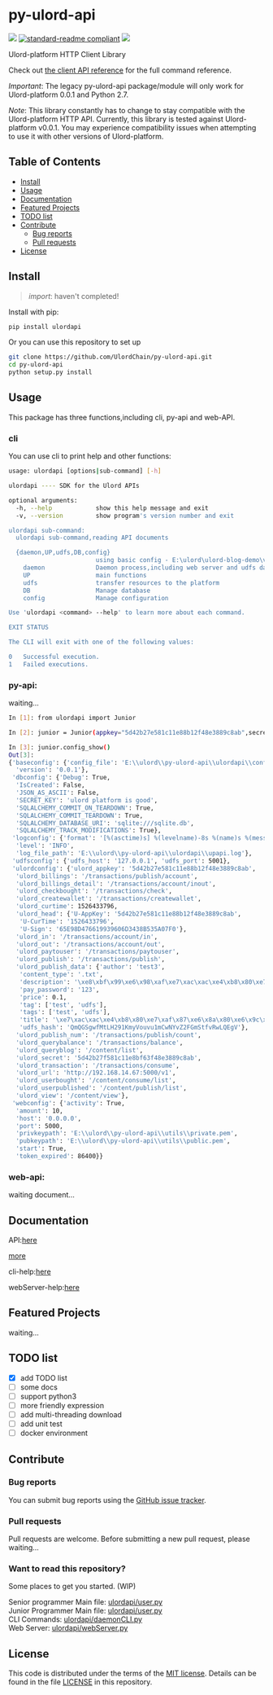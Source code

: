 # py-ulord-api

[![](https://img.shields.io/badge/py--ulord--api-incomplete-red.svg)](https://github.com/UlordChain/py-ulord-api#todo-list)
[![standard-readme compliant](https://img.shields.io/badge/readme%20style-standard-brightgreen.svg?style=flat-square)](https://github.com/RichardLitt/standard-readme)
[![](https://img.shields.io/badge/cli-completed-green.svg)](https://github.com/UlordChain/py-ulord-api#cli)

Ulord-platform HTTP Client Library

Check out [the client API reference](http://py-ulord-api.readthedocs.io/en/latest/) for the full command reference.

*Important*: The legacy py-ulord-api package/module will only work for Ulord-platform 0.0.1 and Python 2.7.

*Note*: This library constantly has to change to stay compatible with the Ulord-platform HTTP API. Currently, this library is tested against Ulord-platform v0.0.1. You may experience compatibility issues when attempting to use it with other versions of Ulord-platform.

## Table of Contents

- [Install](#install)
- [Usage](#usage)
- [Documentation](#documentation)
- [Featured Projects](#featured-projects)
- [TODO list](#todo-list)
- [Contribute](#contribute)
  - [Bug reports](#bug-reports)
  - [Pull requests](#pull-requests)
- [License](#license)

## Install
> *import*: haven't completed!

Install with pip:

```sh
pip install ulordapi
```

Or you can use this repository to set up
```sh
git clone https://github.com/UlordChain/py-ulord-api.git
cd py-ulord-api
python setup.py install
```

## Usage
This package has three functions,including cli, py-api and web-API.

### cli
You can use cli to print help and other functions:

```sh
usage: ulordapi [options|sub-command] [-h]

ulordapi ---- SDK for the Ulord APIs

optional arguments:
  -h, --help            show this help message and exit
  -v, --version         show program's version number and exit

ulordapi sub-command:
  ulordapi sub-command,reading API documents

  {daemon,UP,udfs,DB,config}
                        using basic config - E:\ulord\ulord-blog-demo\venv\lib\site-packages\ulordapi-0.0.1-py2.7.egg\ulordapi\config
    daemon              Daemon process,including web server and udfs daemon.
    UP                  main functions
    udfs                transfer resources to the platform
    DB                  Manage database
    config              Manage configuration

Use 'ulordapi <command> --help' to learn more about each command.

EXIT STATUS

The CLI will exit with one of the following values:

0   Successful execution.
1   Failed executions.
```
### py-api:

waiting...

```sh
In [1]: from ulordapi import Junior

In [2]: junior = Junior(appkey="5d42b27e581c11e88b12f48e3889c8ab",secret="5d42b27f581c11e8bf63f48e3889c8ab")

In [3]: junior.config_show()
Out[3]:
{'baseconfig': {'config_file': 'E:\\ulord\\py-ulord-api\\ulordapi\\config',
  'version': '0.0.1'},
 'dbconfig': {'Debug': True,
  'IsCreated': False,
  'JSON_AS_ASCII': False,
  'SECRET_KEY': 'ulord platform is good',
  'SQLALCHEMY_COMMIT_ON_TEARDOWN': True,
  'SQLALCHEMY_COMMIT_TEARDOWN': True,
  'SQLALCHEMY_DATABASE_URI': 'sqlite:///sqlite.db',
  'SQLALCHEMY_TRACK_MODIFICATIONS': True},
 'logconfig': {'format': '[%(asctime)s] %(levelname)-8s %(name)s %(message)s',
  'level': 'INFO',
  'log_file_path': 'E:\\ulord\\py-ulord-api\\ulordapi\\upapi.log'},
 'udfsconfig': {'udfs_host': '127.0.0.1', 'udfs_port': 5001},
 'ulordconfig': {'ulord_appkey': '5d42b27e581c11e88b12f48e3889c8ab',
  'ulord_billings': '/transactions/publish/account',
  'ulord_billings_detail': '/transactions/account/inout',
  'ulord_checkbought': '/transactions/check',
  'ulord_createwallet': '/transactions/createwallet',
  'ulord_curtime': 1526433796,
  'ulord_head': {'U-AppKey': '5d42b27e581c11e88b12f48e3889c8ab',
   'U-CurTime': '1526433796',
   'U-Sign': '65E98D476619939606D3438B535A07F0'},
  'ulord_in': '/transactions/account/in',
  'ulord_out': '/transactions/account/out',
  'ulord_paytouser': '/transactions/paytouser',
  'ulord_publish': '/transactions/publish',
  'ulord_publish_data': {'author': 'test3',
   'content_type': '.txt',
   'description': '\xe8\xbf\x99\xe6\x98\xaf\xe7\xac\xac\xe4\xb8\x80\xe7\xaf\x87UDFS\xe6\xb5\x8b\xe8\xaf\x95\xe6\x96\x87\xe4\xbb\xb6',
   'pay_password': '123',
   'price': 0.1,
   'tag': ['test', 'udfs'],
   'tags': ['test', 'udfs'],
   'title': '\xe7\xac\xac\xe4\xb8\x80\xe7\xaf\x87\xe6\x8a\x80\xe6\x9c\xaf\xe5\x8d\x9a\xe5\xae\xa2',
   'udfs_hash': 'QmQGSgwfMtLH291KmyVouvu1mCwNYvZ2FGmStfvRwLQEgV'},
  'ulord_publish_num': '/transactions/publish/count',
  'ulord_querybalance': '/transactions/balance',
  'ulord_queryblog': '/content/list',
  'ulord_secret': '5d42b27f581c11e8bf63f48e3889c8ab',
  'ulord_transaction': '/transactions/consume',
  'ulord_url': 'http://192.168.14.67:5000/v1',
  'ulord_userbought': '/content/consume/list',
  'ulord_userpublished': '/content/publish/list',
  'ulord_view': '/content/view'},
 'webconfig': {'activity': True,
  'amount': 10,
  'host': '0.0.0.0',
  'port': 5000,
  'privkeypath': 'E:\\ulord\\py-ulord-api\\utils\\private.pem',
  'pubkeypath': 'E:\\ulord\\py-ulord-api\\utils\\public.pem',
  'start': True,
  'token_expired': 86400}}
```

### web-api:

waiting document...

## Documentation

API:[here](https://github.com/UlordChain/py-ulord-api/blob/master/docs/API.md)

[more](http://py-ulord-api.readthedocs.io/en/latest/)

cli-help:[here](https://github.com/UlordChain/py-ulord-api/blob/master/docs/cli_help.md)

webServer-help:[here](https://github.com/UlordChain/py-ulord-api/blob/master/docs/web-server.md)

## Featured Projects

 waiting...

## TODO list
- [x] add TODO list
- [ ] some docs
- [ ] support python3
- [ ] more friendly expression
- [ ] add multi-threading download
- [ ] add unit test
- [ ] docker environment

## Contribute

### Bug reports

You can submit bug reports using the [GitHub issue tracker](https://github.com/UlordChain/py-ulord-api/issues).

### Pull requests

Pull requests are welcome.  Before submitting a new pull request, please waiting...

### Want to read this repository?

Some places to get you started. (WIP)

Senior programmer Main file: [ulordapi/user.py](https://github.com/UlordChain/py-ulord-api/blob/master/ulordapi/user.py#L174) <br>
Junior Programmer Main file: [ulordapi/user.py](https://github.com/UlordChain/py-ulord-api/blob/master/ulordapi/user.py#L191) <br>
CLI Commands: [ulordapi/daemonCLI.py](https://github.com/UlordChain/py-ulord-api/blob/master/ulordapi/daemonCLI.py) <br>
Web Server: [ulordapi/webServer.py](https://github.com/UlordChain/py-ulord-api/blob/master/ulordapi/webServer.py) <br>

## License

This code is distributed under the terms of the [MIT license](https://opensource.org/licenses/MIT).  Details can be found in the file
[LICENSE](LICENSE) in this repository.